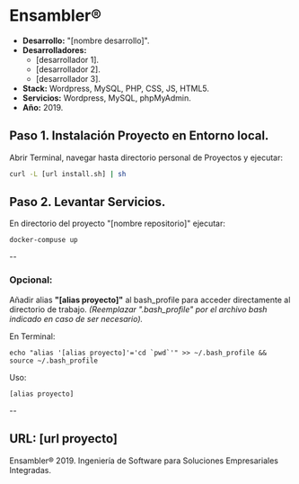 # Ensambler®

- **Desarrollo:** "[nombre desarrollo]".
- **Desarrolladores:**
	- [desarrollador 1].
	- [desarrollador 2].
	- [desarrollador 3].
- **Stack:** Wordpress, MySQL, PHP, CSS, JS, HTML5.
- **Servicios:** Wordpress, MySQL, phpMyAdmin.
- **Año:** 2019.

## Paso 1. Instalación Proyecto en Entorno local.

Abrir Terminal, navegar hasta directorio personal de Proyectos y ejecutar:

```bash
curl -L [url install.sh] | sh
```

## Paso 2. Levantar Servicios.

En directorio del proyecto "[nombre repositorio]" ejecutar:

```
docker-compuse up
```

--

### Opcional:
Añadir alias **"[alias proyecto]"** al bash_profile para acceder directamente al directorio de trabajo.
*(Reemplazar ".bash_profile" por el archivo bash indicado en caso de ser necesario).*

En Terminal:
```
echo "alias '[alias proyecto]'='cd `pwd`'" >> ~/.bash_profile && source ~/.bash_profile
```
Uso:
```
[alias proyecto]
```

--

URL: [url proyecto]
--

Ensambler® 2019. Ingeniería de Software para Soluciones Empresariales Integradas.
